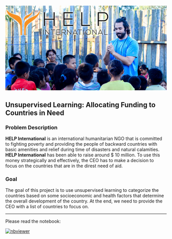 ![](https://raw.githubusercontent.com/Benjamin2009/Unsupervised-Learning-Allocating-Funding-to-Countries-in-Need/main/HELP_International.jpeg)

## Unsupervised Learning: Allocating Funding to Countries in Need

### Problem Description
**HELP International** is an international humanitarian NGO that is committed to fighting poverty and providing the people of backward countries with basic amenities and relief during time of disasters and natural calamities. **HELP International** has been able to raise around $ 10 million. To use this money strategically and effectively, the CEO has to make a decision to focus on the countries that are in the direst need of aid.  

### Goal
The goal of this project is to use unsupervised learning to categorize the countries based on some socioeconomic and health factors that determine the overall development of the country. At the end, we need to provide the CEO with a list of countries to focus on.

---

Please read the notebook:

[![nbviewer](https://raw.githubusercontent.com/jupyter/design/master/logos/Badges/nbviewer_badge.svg)](https://nbviewer.org/github/Benjamin2009/Unsupervised-Learning-Allocating-Funding-to-Countries-in-Need/blob/main/Unsupervised%20Learning-Allocating%20Funding%20to%20Countries%20in%20Need.ipynb)
